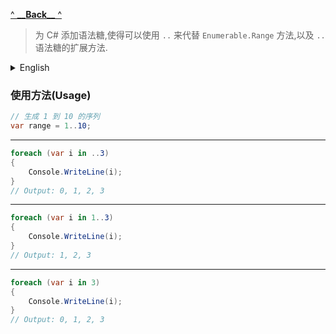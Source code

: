 [^ **\_\_**Back**\_\_** ^](..\README.md)

> 为 C# 添加语法糖,使得可以使用 `..` 来代替 `Enumerable.Range` 方法,以及 `..` 语法糖的扩展方法.

<details>
<summary style="font-size: 14px">English</summary>

> Add syntactic sugar to C#, so that you can use `..` instead of the `Enumerable.Range` method, as well as the extension method of the `..` syntactic sugar.

</details>

### **使用方法(Usage)**

```csharp
// 生成 1 到 10 的序列
var range = 1..10;
```

---

```csharp
foreach (var i in ..3)
{
    Console.WriteLine(i);
}
// Output: 0, 1, 2, 3
```

---

```csharp
foreach (var i in 1..3)
{
    Console.WriteLine(i);
}
// Output: 1, 2, 3
```

---

```csharp
foreach (var i in 3)
{
    Console.WriteLine(i);
}
// Output: 0, 1, 2, 3
```
